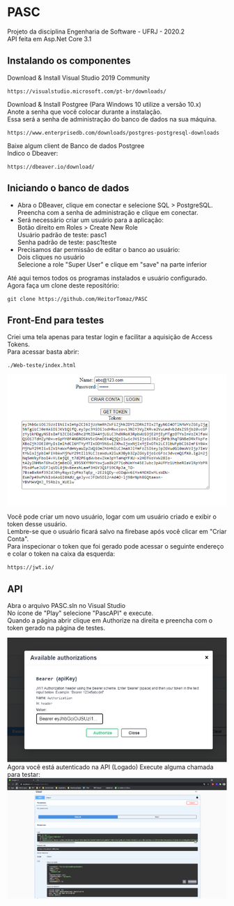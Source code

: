 
# PASC

Projeto da disciplina Engenharia de Software - UFRJ - 2020.2  
API feita em Asp.Net Core 3.1

## Instalando os componentes
Download & Install Visual Studio 2019 Community
```
https://visualstudio.microsoft.com/pt-br/downloads/
```
Download & Install Postgree (Para Windows 10 utilize a versão 10.x)  
Anote a senha que você colocar durante a instalação.  
Essa será a senha de administração do banco de dados na sua máquina.
```
https://www.enterprisedb.com/downloads/postgres-postgresql-downloads
```
Baixe algum client de Banco de dados Postgree  
Indico o Dbeaver:
```
https://dbeaver.io/download/
```

## Iniciando o banco de dados
* Abra o DBeaver, clique em conectar e selecione SQL > PostgreSQL.   
    Preencha com a senha de administração e clique em conectar.  
* Será necessário criar um usuário para a aplicação:  
    Botão direito em Roles > Create New Role  
    Usuário padrão de teste: pasc1  
    Senha padrão de teste: pasc1teste  
* Precisamos dar permissão de editar o banco ao usuário:  
    Dois cliques no usuário  
    Selecione a role "Super User" e clique em "save" na parte inferior  

Até aqui temos todos os programas instalados e usuário configurado.  
Agora faça um clone deste repositório:
```
git clone https://github.com/HeitorTomaz/PASC
```

## Front-End para testes
Criei uma tela apenas para testar login e facilitar a aquisição de Access Tokens.  
Para acessar basta abrir:
 ```
./Web-teste/index.html
```
<div align="center">
  <a href="https://github.com/HeitorTomaz/PASC">
    <img src="Media/WebTest.png" alt="PASC">
  </a>
</div>

Você pode criar um novo usuário, logar com um usuário criado e exibir o token desse usuário.  
Lembre-se que o usuário ficará salvo na firebase após você clicar em "Criar Conta".  
Para inspecionar o token que foi gerado pode acessar o seguinte endereço e colar o token na caixa da esquerda:  
```
https://jwt.io/
```

## API
Abra o arquivo PASC.sln no Visual Studio  
No ícone de "Play" selecione "PascAPI" e execute.  
Quando a página abrir clique em Authorize na direita e preencha com o token gerado na página de testes.
<div align="center">
  <a href="https://github.com/HeitorTomaz/PASC">
    <img src="./Media/Autenticacao_Swagger.png" alt="PASC">
  </a>
</div>
Agora você está autenticado na API (Logado)  
Execute alguma chamada para testar:
<div align="center">
  <a href="https://github.com/HeitorTomaz/PASC">
    <img src="./Media/GetUser.png" alt="PASC">
  </a>
</div>
